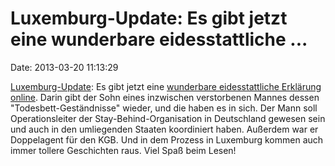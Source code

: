 Luxemburg-Update: Es gibt jetzt eine wunderbare eidesstattliche \...
====================================================================

Date: 2013-03-20 11:13:29

[Luxemburg-Update](http://www.heise.de/tp/blogs/6/153958): Es gibt jetzt
eine [wunderbare eidesstattliche Erklärung
online](http://www.tageblatt.lu/lup/eidesstattliche%20Erklaerung.pdf).
Darin gibt der Sohn eines inzwischen verstorbenen Mannes dessen
\"Todesbett-Geständnisse\" wieder, und die haben es in sich. Der Mann
soll Operationsleiter der Stay-Behind-Organisation in Deutschland
gewesen sein und auch in den umliegenden Staaten koordiniert haben.
Außerdem war er Doppelagent für den KGB. Und in dem Prozess in Luxemburg
kommen auch immer tollere Geschichten raus. Viel Spaß beim Lesen!
